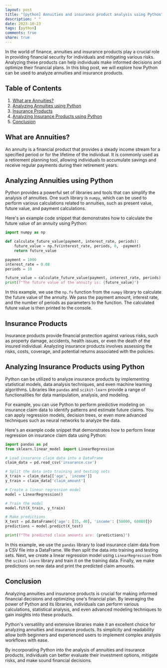 ```yaml
---
layout: post
title: "[python] Annuities and insurance product analysis using Python"
description: " "
date: 2023-10-23
tags: [python]
comments: true
share: true
---
```


In the world of finance, annuities and insurance products play a crucial role in providing financial security for individuals and mitigating various risks. Analyzing these products can help individuals make informed decisions and optimize their financial plans. In this blog post, we will explore how Python can be used to analyze annuities and insurance products.

## Table of Contents
1. [What are Annuities?](#what-are-annuities)
2. [Analyzing Annuities using Python](#analyzing-annuities-using-python)
3. [Insurance Products](#insurance-products)
4. [Analyzing Insurance Products using Python](#analyzing-insurance-products-using-python)
5. [Conclusion](#conclusion)

## What are Annuities?
An annuity is a financial product that provides a steady income stream for a specified period or for the lifetime of the individual. It is commonly used as a retirement planning tool, allowing individuals to accumulate savings and receive regular payments during their retirement years.

## Analyzing Annuities using Python
Python provides a powerful set of libraries and tools that can simplify the analysis of annuities. One such library is `numpy`, which can be used to perform various calculations related to annuities, such as present value, future value, and payment calculations.

Here's an example code snippet that demonstrates how to calculate the future value of an annuity using Python:

```python
import numpy as np

def calculate_future_value(payment, interest_rate, periods):
    future_value = np.fv(interest_rate, periods, 0, -payment)
    return future_value

payment = 1000
interest_rate = 0.08
periods = 10

future_value = calculate_future_value(payment, interest_rate, periods)
print(f"The future value of the annuity is: {future_value}")
```

In this example, we use the `np.fv` function from the `numpy` library to calculate the future value of the annuity. We pass the payment amount, interest rate, and the number of periods as parameters to the function. The calculated future value is then printed to the console.

## Insurance Products
Insurance products provide financial protection against various risks, such as property damage, accidents, health issues, or even the death of the insured individual. Analyzing insurance products involves assessing the risks, costs, coverage, and potential returns associated with the policies.

## Analyzing Insurance Products using Python
Python can be utilized to analyze insurance products by implementing statistical models, data analysis techniques, and even machine learning algorithms. Libraries like `pandas` and `scikit-learn` provide a range of functionalities for data manipulation, analysis, and modeling.

For example, you can use Python to perform predictive modeling on insurance claim data to identify patterns and estimate future claims. You can apply regression models, decision trees, or even more advanced techniques such as neural networks to analyze the data.

Here's an example code snippet that demonstrates how to perform linear regression on insurance claim data using Python:

```python
import pandas as pd
from sklearn.linear_model import LinearRegression

# Load insurance claim data into a DataFrame
claim_data = pd.read_csv('insurance.csv')

# Split the data into training and testing sets
X_train = claim_data[['age', 'income']]
y_train = claim_data['claim_amount']

# Create a linear regression model
model = LinearRegression()

# Train the model
model.fit(X_train, y_train)

# Make predictions
X_test = pd.DataFrame({'age': [35, 40], 'income': [50000, 60000]})
predictions = model.predict(X_test)

print(f"The predicted claim amounts are: {predictions}")
```

In this example, we use the `pandas` library to load insurance claim data from a CSV file into a DataFrame. We then split the data into training and testing sets. Next, we create a linear regression model using `LinearRegression` from the `scikit-learn` library and train it on the training data. Finally, we make predictions on new data and print the predicted claim amounts.

## Conclusion
Analyzing annuities and insurance products is crucial for making informed financial decisions and optimizing one's financial plan. By leveraging the power of Python and its libraries, individuals can perform various calculations, statistical analysis, and even advanced modeling techniques to gain insights into these products.

Python's versatility and extensive libraries make it an excellent choice for analyzing annuities and insurance products. Its simplicity and readability allow both beginners and experienced users to implement complex analysis workflows with ease.

By incorporating Python into the analysis of annuities and insurance products, individuals can better evaluate their investment options, mitigate risks, and make sound financial decisions.